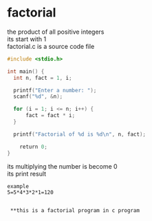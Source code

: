 # factorial  
the  product of all positive integers   
its start with 1  
     factorial.c is a source code file  
  ```c
  #include <stdio.h>

int main() {
    int n, fact = 1, i;

    printf("Enter a number: ");
    scanf("%d", &n);

    for (i = 1; i <= n; i++) {
        fact = fact * i;
    }

    printf("Factorial of %d is %d\n", n, fact);

    return 0;
}    
```
 its multiplying the  number is become 0  
 its print result     


    example   
    5=5*4*3*2*1=120  


     **this is a factorial program in c program    
           
